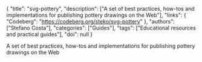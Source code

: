 {
  "title": "svg-pottery",
  "description": ["A set of best practices, how-tos and implementations for publishing pottery drawings on the Web"],
  "links": {
    "Codeberg": "https://codeberg.org/steko/svg-pottery"
  },
  "authors": ["Stefano Costa"],
  "categories": ["Guides"],
  "tags": ["Educational resources and practical guides"],
  "doi": null
}

<!-- Generated by csv2md.R – do not edit by hand -->

A set of best practices, how-tos and implementations for publishing pottery drawings on the Web